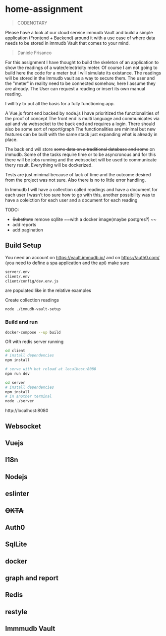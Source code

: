 # home-assignment

> CODENOTARY

Please have a look at our cloud service immudb Vault and build a simple application (Frontend + Backend) around it with a use case of where data needs to be stored in immudb Vault that comes to your mind.

> Daniele Frisanco

For this assignment I have thought to build the skeleton of an application to show the readings of a water/electricity meter.
Of course I am not going to build here the code for a meter but I will simulate its existance.
The readings will be stored in the Immudb vault as a way to secure them.
The user and the "meter" in reality need to be connected somehow, here I assume they are already.
The User can request a reading or insert its own manual reading.

I will try to put all the basis for a fully functioning app.

A Vue.js front end backed by node.js
I have prioritized the functionalities of the proof of concept
The front end is multi language and communicates via api and via websocket to the back end and requires a login.
There should also be some sort of report/graph
The functionalities are minimal but new features can be built with the same stack just expanding what is already in place.

The back end will store ~~some data on a traditional database and some~~ on immudb.
Some of the tasks require time or to be asyncronous and for this there will be jobs running and the websocket will be used to communicate thery result.
Everything will be dockerized.

Tests are just minimal because of lack of time and the outcome desired from the project was not sure. Also there is no to little error handling.

In Immudb I will have a collection called readings and have a document for each user
I wasn't too sure how to go with this, another possibility was to have a colelction for each user and a document for each reading

TODO:
  - ~~Substitute~~ remove sqllite ~~with a docker image(maybe postgres?) ~~
  - add reports
  - add pagination


## Build Setup

You need an account on https://vault.immudb.io/
and on https://auth0.com/ (you need to define a spa application and the api)
make sure 
``` bash
server/.env
client/.env
client/config/dev.env.js
```
are populated like in the relative examples



Create collection readings
``` bash
node ./immudb-vault-setup
```

### Build and run
``` bash
docker-compose --up build
```

OR
with redis server running

``` bash
cd client
# install dependencies
npm install

# serve with hot reload at localhost:8080
npm run dev

```

``` bash
cd server
# install dependencies
npm install
# in another terminal
node ./server
```

http://localhost:8080


## Websocket
## Vuejs
## I18n
## Nodejs
## eslinter
## ~~OKTA~~
## Auth0
## SqlLite
## docker
## graph and report
## Redis
## restyle
## Immmudb Vault

